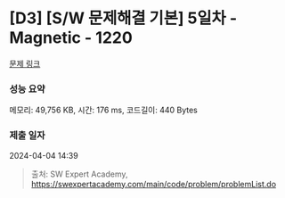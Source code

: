 # [D3] [S/W 문제해결 기본] 5일차 - Magnetic - 1220 

[문제 링크](https://swexpertacademy.com/main/code/problem/problemDetail.do?contestProbId=AV14hwZqABsCFAYD) 

### 성능 요약

메모리: 49,756 KB, 시간: 176 ms, 코드길이: 440 Bytes

### 제출 일자

2024-04-04 14:39



> 출처: SW Expert Academy, https://swexpertacademy.com/main/code/problem/problemList.do